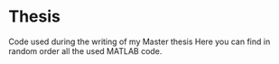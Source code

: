 # Thesis
Code used during the writing of my Master thesis
Here you can find in random order all the used  MATLAB code.
